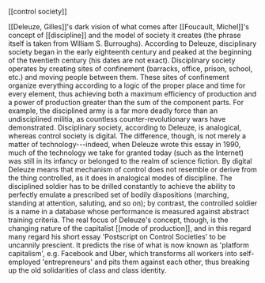 [[control society]]

[[Deleuze, Gilles]]'s dark vision of
what comes after [[Foucault, Michel]]'s concept of
[[discipline]] and the model
of society it creates (the phrase itself is taken from William S.
Burroughs). According to Deleuze, disciplinary society began in the
early eighteenth century and peaked at the beginning of the twentieth
century (his dates are not exact). Disciplinary society operates by
creating sites of confinement (barracks, office, prison, school, etc.)
and moving people between them. These sites of confinement organize
everything according to a logic of the proper place and time for every
element, thus achieving both a maximum efficiency of production and a
power of production greater than the sum of the component parts. For
example, the disciplined army is a far more deadly force than an
undisciplined militia, as countless counter-revolutionary wars have
demonstrated. Disciplinary society, according to Deleuze, is analogical,
whereas control society is digital. The difference, though, is not
merely a matter of technology---indeed, when Deleuze wrote this essay in
1990, much of the technology we take for granted today (such as the
Internet) was still in its infancy or belonged to the realm of science
fiction. By digital Deleuze means that mechanism of control does not
resemble or derive from the thing controlled, as it does in analogical
modes of discipline. The disciplined soldier has to be drilled
constantly to achieve the ability to perfectly emulate a prescribed set
of bodily dispositions (marching, standing at attention, saluting, and
so on); by contrast, the controlled soldier is a name in a database
whose performance is measured against abstract training criteria. The
real focus of Deleuze's concept, though, is the changing nature of the
capitalist [[mode of production]], and in this
regard many regard his short essay 'Postscript on Control Societies' to
be uncannily prescient. It predicts the rise of what is now known as
'platform capitalism', e.g. Facebook and Uber, which transforms all
workers into self-employed 'entrepreneurs' and pits them against each
other, thus breaking up the old solidarities of class and class
identity.
